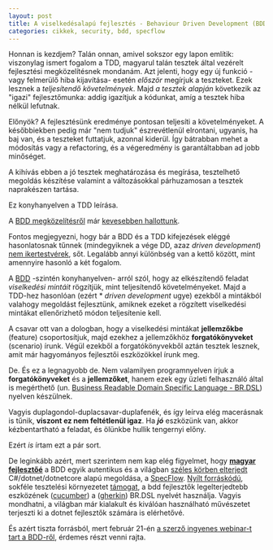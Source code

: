 ```yaml
---
layout: post
title: A viselkedésalapú fejlesztés - Behaviour Driven Development (BDD) - tiszta forrásból
categories: cikkek, security, bdd, specflow
---
```


Honnan is kezdjem? Talán onnan, amivel sokszor egy lapon említik: viszonylag ismert fogalom a TDD, magyarul talán tesztek által vezérelt fejlesztési megközelítésnek mondanám. Azt jelenti, hogy egy új funkció -vagy felmerülő hiba kijavítása- esetén _először_ megírjuk a teszteket. Ezek lesznek a _teljesítendő követelmények_. Majd _a tesztek alapján_ következik az "igazi" fejlesztőmunka: addig igazítjuk a kódunkat, amíg a tesztek hiba nélkül lefutnak. 

Előnyök? A fejlesztésünk eredménye pontosan teljesíti a követelményeket. A későbbiekben pedig már "nem tudjuk" észrevétlenül elrontani, ugyanis, ha baj van, és a teszteket futtatjuk, azonnal kiderül. Így bátrabban mehet a módosítás vagy a refactoring, és a végeredmény is garantáltabban ad jobb minőséget. 

A kihívás ebben a jó tesztek meghatározása és megírása, tesztelhető megoldás készítése valamint a változásokkal párhuzamosan a tesztek naprakészen tartása.

Ez konyhanyelven a TDD leírása.

A [BDD megközelítésről](https://en.wikipedia.org/wiki/Behavior-driven_development) már [kevesebben hallottunk](https://hup.hu/szavazasok/20171006/tudod_mi_az_a_bdd_behavior_driven_development). 

Fontos megjegyezni, hogy bár a BDD és a TDD kifejezések eléggé hasonlatosnak tűnnek (mindegyiknek a vége DD, azaz _driven development_) [nem ikertestvérek](https://www.glowtouch.com/test-driven-development-vs-behavior-driven-development/), sőt. Legalább annyi különbség van a kettő között, mint amennyire hasonló a két fogalom.

A [BDD](https://www.scaledagileframework.com/behavior-driven-development) -szintén konyhanyelven- arról szól, hogy az elkészítendő feladat _viselkedési mintáit_ rögzítjük, mint teljesítendő követelményeket. Majd a TDD-hez hasonlóan (ezért * _driven development_ ugye) ezekből a mintákból valahogy megoldást fejlesztünk, amiknek ezeket a rögzített viselkedési mintákat ellenőrizhető módon teljesítenie kell.

A csavar ott van a dologban, hogy a viselkedési mintákat **jellemzőkbe** (feature) csoportosítjuk, majd ezekhez a jellemzőkhöz **forgatókönyveket** (scenario) írunk. Végül ezekből a forgatókönyvekből aztán tesztek lesznek, amit már hagyományos fejlesztői eszközökkel írunk meg.

De. És ez a legnagyobb de. Nem valamilyen programnyelven írjuk a **forgatókönyveket** és a **jellemzőket**, hanem ezek egy üzleti felhasználó által is megérthető (un. [Business Readable Domain Specific Language - BR.DSL](http://docs.behat.org/en/v2.5/guides/1.gherkin.html)) nyelven készülnek.

Vagyis duplagondol-duplacsavar-duplafenék, és így leírva elég macerásnak is tűnik, **viszont ez nem feltétlenül igaz**. Ha _**jó**_ eszközünk van, akkor kézbentartható a feladat, és ölünkbe hullik tengernyi előny.

Ezért _is_ írtam ezt a pár sort. 

De leginkább azért, mert szerintem nem kap elég figyelmet, hogy [**magyar fejlesztőé**](http://gasparnagy.com/) a BDD egyik autentikus és a világban [széles körben elterjedt](https://www.softwaretestinghelp.com/behavior-driven-development-bdd-tools/) C#/dotnet/dotnetcore alapú megoldása, a [SpecFlow](https://specflow.org/). 
[Nyílt forráskódú](https://github.com/techtalk/SpecFlow), sokféle tesztelési környezetet [támogat](https://specflow.org/documentation/Unit-Test-Providers/), a bdd fejlesztők legelterjedtebb eszközének ([cucumber](https://cucumber.io/)) a ([gherkin](http://docs.behat.org/en/v2.5/guides/1.gherkin.html)) BR.DSL nyelvét  használja. Vagyis mondhatni, a világban már kialakult és kiválóan használható művészetet terjeszti ki a dotnet fejlesztők számára is elérhetővé.

És azért tiszta forrásból, mert február 21-én [a szerző ingyenes webinar-t tart a BDD-ről](https://smartbear.com/resources/webinars/is-bdd-for-me/), érdemes részt venni rajta.